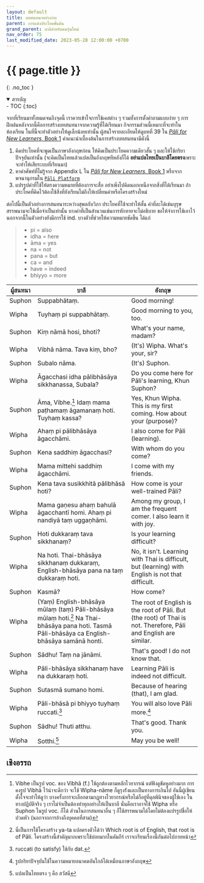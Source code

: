 ```yaml
---
layout: default
title: บทสนทนาอย่างง่าย
parent: การแต่งประโยคขั้นต้น
grand_parent: บาลีสำหรับคนรุ่นใหม่
nav_order: 75
last_modified_date: 2023-05-28 12:00:00 +0700
---
```


# {{ page.title  }}
{: .no_toc }

<details open markdown="block">
<summary>สารบัญ</summary>
- TOC
{:toc}
</details>

จากที่เรียนมาทั้งหมดจนถึงจุดนี้ เราควรเข้าใจการใช้เคสต่าง ๆ รวมทั้งการตั้งคำถามแบบง่าย ๆ การฝึกฝนหลังจากนี้คือการสร้างบทสนทนาจากความรู้ที่ได้เรียนมา กิจกรรมส่วนนี้เหมาะที่จะทำในห้องเรียน ในที่นี้จะทำตัวอย่างให้ดูเล็กน้อยเท่านั้น ผู้สนใจรายละเอียดให้ดูบทที่ 39 ใน [*Pāli for New Learners*, Book 1](https://bhaddacak.github.io/palicon) คำแนะนำเบื้องต้นในการสร้างบทสนทนามีดังนี้

1. คิดประโยคที่จะพูดเป็นภาษาอังกฤษก่อน ให้คิดเป็นประโยคความเดียวสั้น ๆ และให้ใช้กริยาปัจจุบันเท่านั้น (จะคิดเป็นไทยแล้วแปลเป็นอังกฤษทีหลังก็ได้ **อย่าแปลไทยเป็นบาลีโดยตรง**เพราะจะทำให้เสียระบบที่เรียนมา)
2. หาคำศัพท์ที่ไม่รู้จาก Appendix L ใน [*Pāli for New Learners*, Book 1](https://bhaddacak.github.io/palicon) หรือจากพจนานุกรมใน [`Pāli Platform`](https://bhaddacak.github.io/paliplatform)
3. แปรรูปคำที่ใช้ให้ตรงความหมายที่ต้องการจะสื่อ อย่าเพิ่งไปคิดนอกเหนือจากสิ่งที่ได้เรียนมา ถ้าประโยคที่คิดไว้ต้องใช้สิ่งที่ยังเรียนไม่ถึงให้เปลี่ยนคำหรือโครงสร้างใหม่

ต่อไปนี้เป็นตัวอย่างการสนทนาระหว่างสุพลกับวิภา ประโยคที่ใช้จะทำให้สั้น คำที่ละได้เช่นบุรุษสรรพนามจะใช้เมื่อจำเป็นเท่านั้น บางคำที่เป็นสำนวนเช่นการทักทายจะไม่อธิบาย ขอให้จำการใช้เอาไว้ นอกจากนี้ในตัวอย่างยังมีการใช้ ind. บางตัวที่ช่วยให้ความหมายชัดขึ้น ได้แก่

> - pi = also
> - idha = here
> - āma = yes
> - na = not
> - pana = but
> - ca = and
> - have = indeed
> - bhiyyo = more

| ผู้สนทนา | บาลี | อังกฤษ |
| --- | --- | --- |
| <span class="label label-blue">Suphon</span> | Suppabhātaṃ. | Good morning! |
| <span class="label label-green">Wipha </span> | Tuyhaṃ pi suppabhātaṃ. | Good morning to you, too. |
| <span class="label label-blue">Suphon</span> | Kiṃ nāmā hosi, bhoti? | What's your name, madam? |
| <span class="label label-green">Wipha </span> | Vibhā nāma. Tava kiṃ, bho? | (It's) Wipha. What's your, sir? |
| <span class="label label-blue">Suphon</span> | Subalo nāma. | (It's) Suphon. |
| <span class="label label-green">Wipha </span> | Āgacchasi idha pālibhāsāya sikkhanassa, Subala? | Do you come here for Pāli's learning, Khun Suphon? |
| <span class="label label-blue">Suphon</span> | Āma, Vibhe.[^vibhe] Idaṃ mama paṭhamaṃ āgamanaṃ hoti. Tuyhaṃ kassa? | Yes, Khun Wipha. This is my first coming. How about your (purpose)? |
| <span class="label label-green">Wipha </span> | Ahaṃ pi pālibhāsāya āgacchāmi. | I also come for Pāli (learning). |
| <span class="label label-blue">Suphon</span> | Kena saddhiṃ āgacchasi? | With whom do you come? |
| <span class="label label-green">Wipha </span> | Mama mittehi saddhiṃ āgacchāmi. | I come with my friends. |
| <span class="label label-blue">Suphon</span> | Kena tava susikkhitā pālibhāsā hoti? | How come is your well-trained Pāli? |
| <span class="label label-green">Wipha </span> | Mama gaṇesu ahaṃ bahulā āgacchantī homi. Ahaṃ pi nandiyā taṃ uggaṇhāmi. | Among my group, I am the frequent comer. I also learn it with joy. |
| <span class="label label-blue">Suphon</span> | Hoti dukkaraṃ tava sikkhanaṃ? | Is your learning difficult? |
| <span class="label label-green">Wipha </span> | Na hoti. Thai-bhāsāya sikkhanaṃ dukkaraṃ, English-bhāsāya pana na taṃ dukkaraṃ hoti. | No, it isn't. Learning with Thai is difficult, but (learning) with English is not that difficult. |
| <span class="label label-blue">Suphon</span> | Kasmā? | How come? |
| <span class="label label-green">Wipha </span> | (Yaṃ) English-bhāsāya mūlaṃ (taṃ) Pāli-bhāsāya mūlaṃ hoti.[^yata] Na Thai-bhāsāya pana hoti. Tasmā Pāli-bhāsāya ca English-bhāsāya samānā honti. | The root of English is the root of Pāli. But (the root) of Thai is not. Therefore, Pāli and English are similar. |
| <span class="label label-blue">Suphon</span> | Sādhu! Taṃ na jānāmi. | That's good! I do not know that. |
| <span class="label label-green">Wipha </span> | Pāli-bhāsāya sikkhanaṃ have na dukkaraṃ hoti. | Learning Pāli is indeed not difficult. |
| <span class="label label-blue">Suphon</span> | Sutasmā sumano homi. | Because of hearing (that), I am glad. |
| <span class="label label-green">Wipha </span> | Pāli-bhāsā pi bhiyyo tuyhaṃ ruccati.[^ruccati] | You will also love Pāli more.[^future] |
| <span class="label label-blue">Suphon</span> | Sādhu! Thuti atthu. |  That's good. Thank you. |
| <span class="label label-green">Wipha </span> | Sotthi.[^sotthi] | May you be well! |

[^vibhe]: Vibhe เป็นรูป voc. ของ Vibhā (f.) ใช้ถูกต้องตามหลักไวยากรณ์ แต่ฟังดูขัดหูอย่างมาก การคงรูป Vibhā ไว้น่าจะดีกว่า จะใช้ Wipha-nāme ก็ดูรุงรังและเป็นทางการเกินไป อันนี้ผู้เขียนตั้งใจจะทำให้ดูว่า บางครั้งการจะเลือกตามกฎทางไวยากรณ์หรือไม่ก็อยู่ที่ดุลพินิจของผู้ใช้เอง ในทางปฏิบัติจริง ๆ เราไม่จำเป็นต้องทำทุกอย่างให้เป็นบาลี นั่นคือเราอาจใช้ Wipha หรือ Suphon ในรูป voc. ก็ได้ ส่วนในการสนทนาอื่น ๆ ก็ใช้สรรพนามได้โดยไม่ต้องแปรรูปชื่อให้ปวดหัว (นอกจากการอ้างถึงบุคคลที่สาม) 
[^yata]: นี่เป็นการใช้โครงสร้าง ya-ta แปลตรงตัวได้ว่า Which root is of English, that root is of Pāli. โครงสร้างนี้สำคัญมากเพราะใช้บ่อยมากในคัมภีร์ เราจะเรียนเรื่องนี้กันต่อไปภายหน้า
[^ruccati]: ruccati (to satisfy) ใช้กับ dat.
[^future]: รูปกริยาปัจจุบันใช้ในความหมายอนาคตอันใกล้ได้เหมือนภาษาอังกฤษ
[^sotthi]: แปลเป็นไทยตรง ๆ คือ สวัสดี

## เชิงอรรถ
